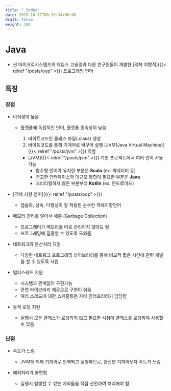 ```yaml
---
title: "_Index"
date: 2019-10-17T08:39:34+09:00
draft: false
weight: 100
---
```


# Java

- 썬 마이크로시스템즈의 제임스 고슬링과 다른 연구원들이 개발한 [객체 지향적]({{< relref "/posts/oop" >}}) 프로그래밍 언어 

## 특징 

### 장점 

- 이식성이 높음 
    - 플랫폼에 독립적인 언어, 플랫폼 종속성이 낮음 
        1. 바이트코드인 클래스 파일(.class) 생성 
        2. 바이트코드를 통해 기계어로 바꾸어 실행 [JVM(Java Virtual Machine)]({{< relref "/posts/jvm" >}}) 역할
        
        - [JVM]({{< relref "/posts/jvm" >}}) 기반 프로젝트에서 여러 언어 사용 가능
            - 함수형 언어가 유지한 부분은 **Scala** (ex. 빅데이터 등)
            - 견고한 인터페이스와 대규모 통합이 필요한 부분은 **Java** 
            - 크리티컬하지 않은 부분부터 **Kotlin** (ex. 안드로이드) 

- [객체 지향 언어]({{< relref "/posts/oop" >}})
    - 캡슐화, 상속, 다형성이 잘 적용된 순수한 객체지향언어 

- 메모리 관리를 알아서 해줌 (Garbage Collection)
    - 프로그래머가 메모리를 따로 관리하지 않아도 됨
    - 프로그래밍에 집중할 수 있도록 도와줌  
    
- 네트워크와 분산처리 지원 
    - 다양한 네트워크 프로그래밍 라이브러리를 통해 비교적 짧은 시간에 관련 개발을 할 수 있도록 지원 

- 멀티스레드 지원 
    - 시스템과 관계없이 구현가능
    - 관련 라이브러리 제공으로 구현이 쉬움 
    - 여러 스레드에 대한 스케줄링은 자바 인터프리터가 담당함 

- 동적 로딩 지원 
    - 실행시 모든 클래스가 로딩되지 않고 필요한 시점에 클래스를 로딩하여 사용할 수 있음 

### 단점 

- 속도가 느림 
    - JVM에 의해 기계어로 번역되고 실행하므로, 완전한 기계어보다 속도가 느림 

- 예외처리가 불편함 
    - 실행시 발생할 수 있는 예외들을 직접 선언하여 처리해야 함 